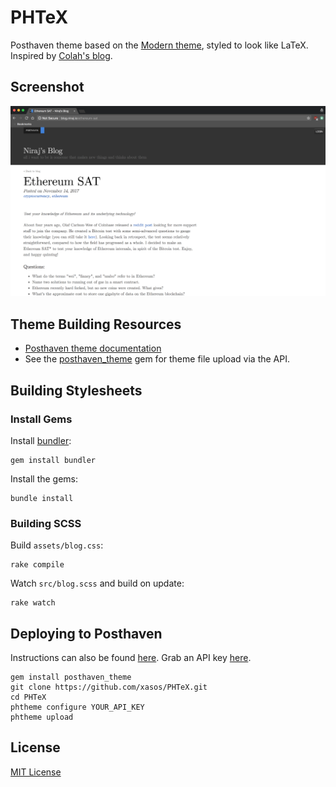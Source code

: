 # PHTeX
Posthaven theme based on the [Modern theme](https://github.com/posthaven/modern-theme), styled to look like LaTeX. Inspired by [Colah's blog](http://colah.github.io/).

## Screenshot

![Screenshot](/assets/screenshot.png?raw=true)

## Theme Building Resources

* [Posthaven theme documentation](http://theme-docs.posthaven.com/)
* See the [posthaven_theme](https://github.com/posthaven/posthaven_theme) gem for theme file upload via the API.

## Building Stylesheets

### Install Gems

Install [bundler](http://bundler.io):

```
gem install bundler
```

Install the gems:

```
bundle install
```

### Building SCSS

Build `assets/blog.css`:

```
rake compile
```

Watch `src/blog.scss` and build on update:

```
rake watch
```

## Deploying to Posthaven
Instructions can also be found [here](https://theme-docs.posthaven.com/). Grab an API key [here](https://posthaven.com/account/theme_api_key).
```
gem install posthaven_theme
git clone https://github.com/xasos/PHTeX.git
cd PHTeX
phtheme configure YOUR_API_KEY
phtheme upload
```

## License
[MIT License](LICENSE)
